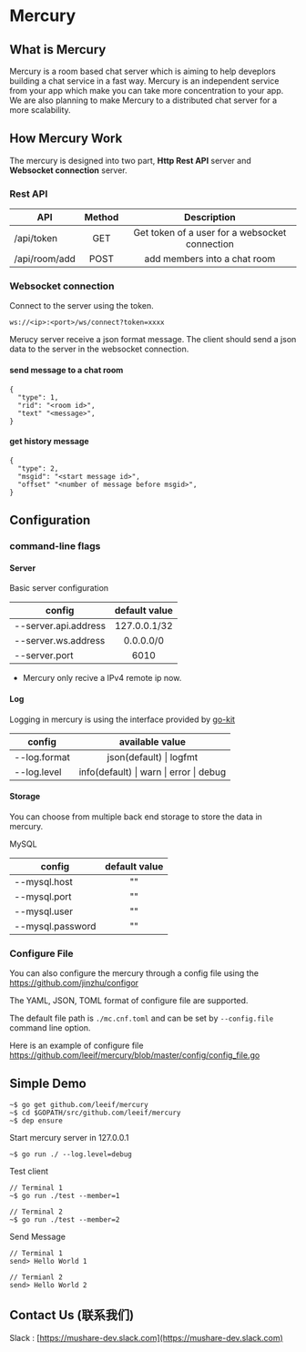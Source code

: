 Mercury
====

What is Mercury
----
Mercury is a room based chat server which is aiming to help deveplors building a chat service in a fast way. Mercury is an independent service from your app which make you can take more concentration to your app. We are also planning to make Mercury to a distributed chat server for a more scalability.

How Mercury Work
----
The mercury is designed into two part, **Http Rest API** server and **Websocket connection** server.

### Rest API
| API | Method | Description |
| ---- | :----: | :----: |
| /api/token | GET  | Get token of a user for a websocket connection |
| /api/room/add  | POST | add members into a chat room |

### Websocket connection
Connect to the server using the token.
```
ws://<ip>:<port>/ws/connect?token=xxxx
```
Merucy server receive a json format message. The client should send a json data to the server in the websocket connection.
#### send message to a chat room
```
{
  "type": 1,
  "rid": "<room id>",
  "text" "<message>",
}
```

#### get history message
```
{
  "type": 2,
  "msgid": "<start message id>",
  "offset" "<number of message before msgid>",
}
```


Configuration
---
### command-line flags

#### Server
Basic server configuration

| config | default value |
| ----- | :----: |
| --server.api.address | 127.0.0.1/32  |
| --server.ws.address | 0.0.0.0/0  |
| --server.port  | 6010 |

* Mercury only recive a IPv4 remote ip now.

#### Log

Logging in mercury is using the interface provided by [go-kit](https://github.com/go-kit/kit/tree/master/log)

| config | available value |
| ---- | :----: |
| --log.format | json(default) \| logfmt   |
| --log.level  | info(default) \| warn \| error \| debug  |

#### Storage
You can choose from multiple back end storage to store the data in mercury.

MySQL

| config | default value |
| ---- | :----: |
| --mysql.host | ""  |
| --mysql.port | ""  |
| --mysql.user | ""   |
| --mysql.password |  ""  |

### Configure File
You can also configure the mercury through a config file using the https://github.com/jinzhu/configor

The YAML, JSON, TOML format of configure file are supported.

The default file path is `./mc.cnf.toml` and can be set by `--config.file` command line option.

Here is an example of configure file https://github.com/leeif/mercury/blob/master/config/config_file.go


Simple Demo
----
```
~$ go get github.com/leeif/mercury
~$ cd $GOPATH/src/github.com/leeif/mercury
~$ dep ensure
```
Start mercury server in 127.0.0.1
```
~$ go run ./ --log.level=debug
```

Test client
```
// Terminal 1
~$ go run ./test --member=1

// Terminal 2
~$ go run ./test --member=2
```

Send Message
```
// Terminal 1
send> Hello World 1

// Termianl 2
send> Hello World 2
```

Contact Us (联系我们)
----
Slack : [https://mushare-dev.slack.com](https://mushare-dev.slack.com)
